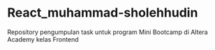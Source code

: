# React_muhammad-sholehhudin
Repository pengumpulan task untuk program Mini Bootcamp di Altera Academy kelas Frontend
